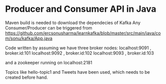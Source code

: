 # Producer and Consumer API in Java

Maven build is needed to download the dependecies of Kafka
Any Consumer/Producer can be triggered from https://github.com/ercsonusharma/learnkafka/blob/master/src/main/java/com/sonu/kafka/App.java

Code written by assuming we have three broker nodes:
localhost:9091 , broker.id:101 
localhost:9092 , broker.id:102 
localhost:9093 , broker.id:103

and a zookeeper running on localhost:2181

Topics like hello-topic1 and Tweets have been used, which needs to be created before hand.

